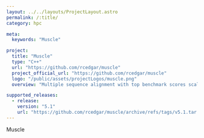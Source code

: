```yaml
---
layout: ../../layouts/ProjectLayout.astro
permalink: /:title/
category: hpc

meta:
  keywords: "Muscle"

project:
  title: "Muscle"
  type: "C++"
  url: "https://github.com/rcedgar/muscle"
  project_official_url: "https://github.com/rcedgar/muscle"
  logo: "/public/assets/projectLogos/muscle.png"
  overview: "Multiple sequence alignment with top benchmark scores scalable to thousands of sequences. Generates replicate alignments, enabling assessment of downstream analyses such as trees and predicted structures."

supported_releases:
  - release:
    version: "5.1"
    url: "https://github.com/rcedgar/muscle/archive/refs/tags/v5.1.tar.gz"
---
```


<p>Muscle</p>
